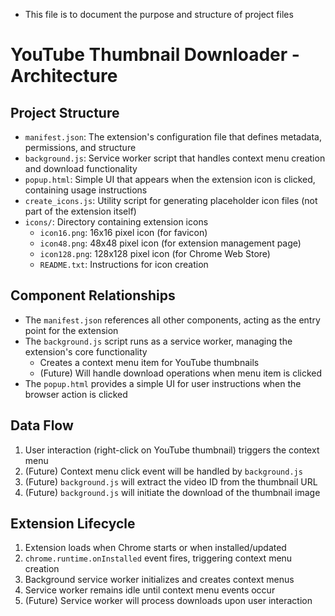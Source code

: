 * This file is to document the purpose and structure of project files

# YouTube Thumbnail Downloader - Architecture

## Project Structure

- `manifest.json`: The extension's configuration file that defines metadata, permissions, and structure
- `background.js`: Service worker script that handles context menu creation and download functionality
- `popup.html`: Simple UI that appears when the extension icon is clicked, containing usage instructions
- `create_icons.js`: Utility script for generating placeholder icon files (not part of the extension itself)
- `icons/`: Directory containing extension icons
  - `icon16.png`: 16x16 pixel icon (for favicon)
  - `icon48.png`: 48x48 pixel icon (for extension management page)
  - `icon128.png`: 128x128 pixel icon (for Chrome Web Store)
  - `README.txt`: Instructions for icon creation

## Component Relationships

- The `manifest.json` references all other components, acting as the entry point for the extension
- The `background.js` script runs as a service worker, managing the extension's core functionality
  - Creates a context menu item for YouTube thumbnails
  - (Future) Will handle download operations when menu item is clicked
- The `popup.html` provides a simple UI for user instructions when the browser action is clicked

## Data Flow

1. User interaction (right-click on YouTube thumbnail) triggers the context menu
2. (Future) Context menu click event will be handled by `background.js`
3. (Future) `background.js` will extract the video ID from the thumbnail URL
4. (Future) `background.js` will initiate the download of the thumbnail image

## Extension Lifecycle

1. Extension loads when Chrome starts or when installed/updated
2. `chrome.runtime.onInstalled` event fires, triggering context menu creation
3. Background service worker initializes and creates context menus
4. Service worker remains idle until context menu events occur
5. (Future) Service worker will process downloads upon user interaction

